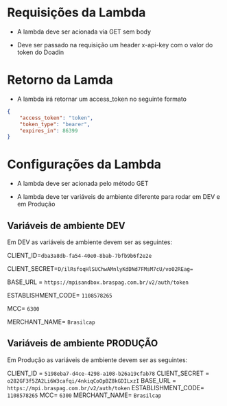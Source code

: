 # Requisições da Lambda

- A lambda deve ser acionada via GET sem body

- Deve ser passado na requisição um header x-api-key com o valor do token do Doadin

# Retorno da Lamda

- A lambda irá retornar um access_token no seguinte formato

```json
{
	"access_token": "token",
	"token_type": "bearer",
	"expires_in": 86399
}
```

# Configurações da Lambda

- A lambda deve ser acionada pelo método GET

- A lambda deve ter variáveis de ambiente diferente para rodar em DEV e em Produção

## Variáveis de ambiente DEV

Em DEV as variáveis de ambiente devem ser as seguintes:

CLIENT_ID=`dba3a8db-fa54-40e0-8bab-7bfb9b6f2e2e`

CLIENT_SECRET=`D/ilRsfoqHlSUChwAMnlyKdDNd7FMsM7cU/vo02REag=`

BASE_URL = `https://mpisandbox.braspag.com.br/v2/auth/token`

ESTABLISHMENT_CODE= `1108578265`

MCC= `6300`

MERCHANT_NAME= `Brasilcap`



## Variáveis de ambiente PRODUÇÃO

Em Produção as variáveis de ambiente devem ser as seguintes:

CLIENT_ID = `5198eba7-d4ce-4298-a108-b26a19cfab78`
CLIENT_SECRET = `o282GF3f5ZA2Li6W3cafqi/4nkiqCoOpBZ8kGDILxzI`
BASE_URL = `https://mpi.braspag.com.br/v2/auth/token`
ESTABLISHMENT_CODE= `1108578265`
MCC= `6300`
MERCHANT_NAME= `Brasilcap`

